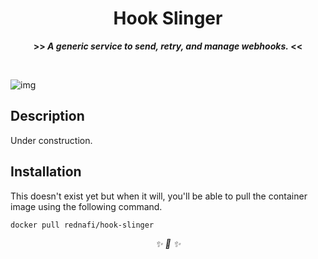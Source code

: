 <div align="center">

<h1>Hook Slinger</h1>
<strong>>> <i>A generic service to send, retry, and manage webhooks.</i> <<</strong>

&nbsp;

</div>

![img](https://user-images.githubusercontent.com/30027932/122619075-6a87b700-d0b1-11eb-9d6b-355446910cc1.png)


## Description

Under construction.

## Installation

This doesn't exist yet but when it will, you'll be able to pull the container image using the following command.

```
docker pull rednafi/hook-slinger
```

<div align="center">
<i> ✨ 🍰 ✨ </i>
</div>
